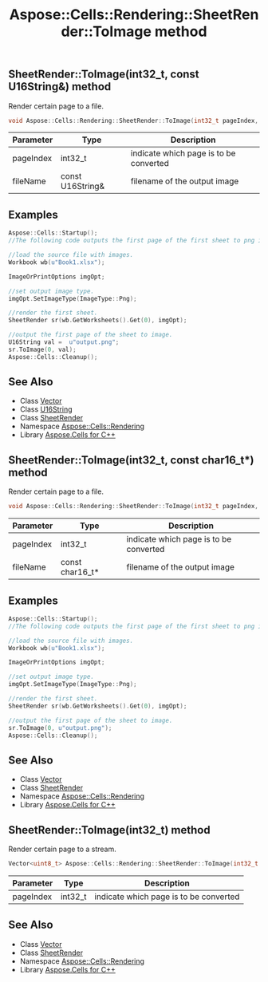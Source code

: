 ﻿---
title: Aspose::Cells::Rendering::SheetRender::ToImage method
linktitle: ToImage
second_title: Aspose.Cells for C++ API Reference
description: 'Aspose::Cells::Rendering::SheetRender::ToImage method. Render certain page to a file in C++.'
type: docs
weight: 900
url: /cpp/aspose.cells.rendering/sheetrender/toimage/
---
## SheetRender::ToImage(int32_t, const U16String\&) method


Render certain page to a file.

```cpp
void Aspose::Cells::Rendering::SheetRender::ToImage(int32_t pageIndex, const U16String &fileName)
```


| Parameter | Type | Description |
| --- | --- | --- |
| pageIndex | int32_t | indicate which page is to be converted |
| fileName | const U16String\& | filename of the output image |


## Examples


```cpp
Aspose::Cells::Startup();
//The following code outputs the first page of the first sheet to png image.

//load the source file with images.
Workbook wb(u"Book1.xlsx");

ImageOrPrintOptions imgOpt;

//set output image type.
imgOpt.SetImageType(ImageType::Png);

//render the first sheet.
SheetRender sr(wb.GetWorksheets().Get(0), imgOpt);

//output the first page of the sheet to image.
U16String val =  u"output.png";
sr.ToImage(0, val);
Aspose::Cells::Cleanup();
```

## See Also

* Class [Vector](../../../aspose.cells/vector/)
* Class [U16String](../../../aspose.cells/u16string/)
* Class [SheetRender](../)
* Namespace [Aspose::Cells::Rendering](../../)
* Library [Aspose.Cells for C++](../../../)
## SheetRender::ToImage(int32_t, const char16_t*) method


Render certain page to a file.

```cpp
void Aspose::Cells::Rendering::SheetRender::ToImage(int32_t pageIndex, const char16_t *fileName)
```


| Parameter | Type | Description |
| --- | --- | --- |
| pageIndex | int32_t | indicate which page is to be converted |
| fileName | const char16_t* | filename of the output image |


## Examples


```cpp
Aspose::Cells::Startup();
//The following code outputs the first page of the first sheet to png image.

//load the source file with images.
Workbook wb(u"Book1.xlsx");

ImageOrPrintOptions imgOpt;

//set output image type.
imgOpt.SetImageType(ImageType::Png);

//render the first sheet.
SheetRender sr(wb.GetWorksheets().Get(0), imgOpt);

//output the first page of the sheet to image.
sr.ToImage(0, u"output.png");
Aspose::Cells::Cleanup();
```

## See Also

* Class [Vector](../../../aspose.cells/vector/)
* Class [SheetRender](../)
* Namespace [Aspose::Cells::Rendering](../../)
* Library [Aspose.Cells for C++](../../../)
## SheetRender::ToImage(int32_t) method


Render certain page to a stream.

```cpp
Vector<uint8_t> Aspose::Cells::Rendering::SheetRender::ToImage(int32_t pageIndex)
```


| Parameter | Type | Description |
| --- | --- | --- |
| pageIndex | int32_t | indicate which page is to be converted |

## See Also

* Class [Vector](../../../aspose.cells/vector/)
* Class [SheetRender](../)
* Namespace [Aspose::Cells::Rendering](../../)
* Library [Aspose.Cells for C++](../../../)
